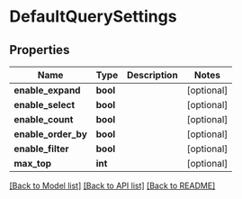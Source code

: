 # DefaultQuerySettings

## Properties
Name | Type | Description | Notes
------------ | ------------- | ------------- | -------------
**enable_expand** | **bool** |  | [optional] 
**enable_select** | **bool** |  | [optional] 
**enable_count** | **bool** |  | [optional] 
**enable_order_by** | **bool** |  | [optional] 
**enable_filter** | **bool** |  | [optional] 
**max_top** | **int** |  | [optional] 

[[Back to Model list]](../README.md#documentation-for-models) [[Back to API list]](../README.md#documentation-for-api-endpoints) [[Back to README]](../README.md)


